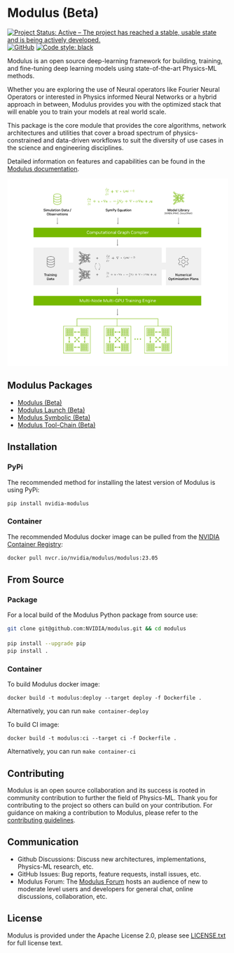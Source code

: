 # Modulus (Beta)

[![Project Status: Active – The project has reached a stable, usable state and is being actively developed.](https://www.repostatus.org/badges/latest/active.svg)](https://www.repostatus.org/#active)
[![GitHub](https://img.shields.io/github/license/NVIDIA/modulus)](https://github.com/NVIDIA/modulus/blob/master/LICENSE.txt)
[![Code style: black](https://img.shields.io/badge/code%20style-black-000000.svg)](https://github.com/psf/black)

Modulus is an open source deep-learning framework for building, training, and fine-tuning deep learning models using state-of-the-art Physics-ML methods. 

Whether you are exploring the use of Neural operators like Fourier Neural Operators or interested in Physics informed Neural Networks or a hybrid approach in between, Modulus provides you with the optimized stack that will enable you to train your models at real world scale.

This package is the core module that provides the core algorithms, network architectures and utilities that cover a broad spectrum of physics-constrained and data-driven workflows to suit the diversity of use cases in the science and engineering disciplines.

Detailed information on features and capabilities can be found in the [Modulus documentation](https://docs.nvidia.com/modulus/index.html#core).

<p align="center">
  <img src="./docs/img/Modulus-850x720.svg" alt="Modulus"/>
</p>

## Modulus Packages

- [Modulus (Beta)](https://github.com/NVIDIA/modulus)
- [Modulus Launch (Beta)](https://github.com/NVIDIA/modulus-launch)
- [Modulus Symbolic (Beta)](https://github.com/NVIDIA/modulus-sym)
- [Modulus Tool-Chain (Beta)](https://github.com/NVIDIA/modulus-toolchain)

## Installation 

### PyPi

The recommended method for installing the latest version of Modulus is using PyPi:
```Bash
pip install nvidia-modulus
```

### Container

The recommended Modulus docker image can be pulled from the [NVIDIA Container Registry](https://catalog.ngc.nvidia.com/orgs/nvidia/teams/modulus/containers/modulus):
```Bash
docker pull nvcr.io/nvidia/modulus/modulus:23.05
```

## From Source

### Package
For a local build of the Modulus Python package from source use:
```Bash
git clone git@github.com:NVIDIA/modulus.git && cd modulus

pip install --upgrade pip
pip install .
```

### Container

To build Modulus docker image:
```
docker build -t modulus:deploy --target deploy -f Dockerfile .
```
Alternatively, you can run `make container-deploy`

To build CI image:
```
docker build -t modulus:ci --target ci -f Dockerfile .
```
Alternatively, you can run `make container-ci`

## Contributing
Modulus is an open source collaboration and its success is rooted in community contribution to further the field of Physics-ML. Thank you for contributing to the project so others can build on your contribution.
For guidance on making a contribution to Modulus, please refer to the [contributing guidelines](https://github.com/NVIDIA/modulus/blob/main/CONTRIBUTING.md).

## Communication
* Github Discussions: Discuss new architectures, implementations, Physics-ML research, etc. 
* GitHub Issues: Bug reports, feature requests, install issues, etc.
* Modulus Forum: The [Modulus Forum](https://forums.developer.nvidia.com/c/physics-simulation/modulus-physics-ml-model-framework) hosts an audience of new to moderate level users and developers for general chat, online discussions, collaboration, etc. 

## License
Modulus is provided under the Apache License 2.0, please see [LICENSE.txt](./LICENSE.txt) for full license text.
